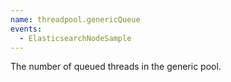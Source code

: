 ```yaml
---
name: threadpool.genericQueue
events:
  - ElasticsearchNodeSample
---
```


The number of queued threads in the generic pool.